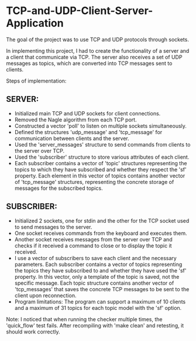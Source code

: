 # TCP-and-UDP-Client-Server-Application
The goal of the project was to use TCP and UDP protocols through sockets.

In implementing this project, I had to create the functionality of a server and a client that communicate via TCP. The server also receives a set of UDP messages as topics, which are converted into TCP messages sent to clients.

Steps of implementation:

SERVER:
--
- Initialized main TCP and UDP sockets for client connections.
- Removed the Nagle algorithm from each TCP port.
- Constructed a vector 'poll' to listen on multiple sockets simultaneously.
- Defined the structures 'udp_message' and 'tcp_message' for communication between clients and the server.
- Used the 'server_messages' structure to send commands from clients to the server over TCP.
- Used the 'subscriber' structure to store various attributes of each client.
- Each subscriber contains a vector of 'topic' structures representing the topics to which they have subscribed and whether they respect the 'sf' property. Each element in this vector of topics contains another vector of 'tcp_message' structures, representing the concrete storage of messages for the subscribed topics.

SUBSCRIBER:
--
- Initialized 2 sockets, one for stdin and the other for the TCP socket used to send messages to the server.
- One socket receives commands from the keyboard and executes them.
- Another socket receives messages from the server over TCP and checks if it received a command to close or to display the topic it received.
- I use a vector of subscribers to save each client and the necessary parameters. Each subscriber contains a vector of topics representing the topics they have subscribed to and whether they have used the 'sf' property. In this vector, only a template of the topic is saved, not the specific message. Each topic structure contains another vector of 'tcp_messages' that saves the concrete TCP messages to be sent to the client upon reconnection.
- Program limitations: The program can support a maximum of 10 clients and a maximum of 31 topics for each topic model with the 'sf' option.

Note: I noticed that when running the checker multiple times, the 'quick_flow' test fails. After recompiling with 'make clean' and retesting, it should work correctly.
